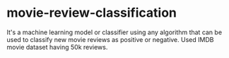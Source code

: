# movie-review-classification
It's a machine learning model or classifier using any algorithm that can be used to
classify new movie reviews as positive or negative. Used IMDB movie dataset
having 50k reviews.

